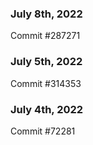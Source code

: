 ### July 8th, 2022

Commit #287271

### July 5th, 2022

Commit #314353


### July 4th, 2022

Commit #72281
